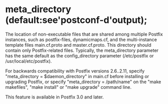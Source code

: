 # meta_directory (default:see'postconf-d'output); 

 The location of non-executable files that are shared among
multiple Postfix instances, such as postfix-files, dynamicmaps.cf,
and the multi-instance template files main.cf.proto and master.cf.proto.
This directory should contain only Postfix-related files.  Typically,
the meta_directory parameter has the same default as the config_directory
parameter (/etc/postfix or /usr/local/etc/postfix).  

 For backwards compatibility with Postfix versions 2.6..2.11,
specify "meta_directory = $daemon_directory" in main.cf before
installing or upgrading Postfix, or specify "meta_directory =
/path/name" on the "make makefiles", "make install" or "make upgrade"
command line.  

 This feature is available in Postfix 3.0 and later. 


